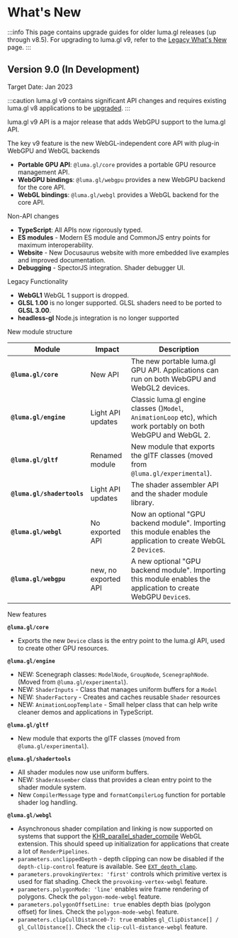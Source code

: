 # What's New

:::info
This page contains upgrade guides for older luma.gl releases (up through v8.5). For upgrading to luma.gl v9, refer to the  [Legacy What's New](/docs/legacy/legacy-upgrade-guide) page.
:::

## Version 9.0 (In Development)

Target Date: Jan 2023

:::caution
luma.gl v9 contains significant API changes and requires existing luma.gl v8 applications to be [upgraded](/docs/upgrade-guide).
:::

luma.gl v9 API is a major release that adds WebGPU support to the luma.gl API.

The key v9 feature is the new WebGL-independent core API with plug-in WebGPU and WebGL backends

- **Portable GPU API**: `@luma.gl/core` provides a portable GPU resource management API.
- **WebGPU bindings**: `@luma.gl/webgpu` provides a new WebGPU backend for the core API.
- **WebGL bindings**: `@luma.gl/webgl` provides a WebGL backend for the core API.

Non-API changes

- **TypeScript**: All APIs now rigorously typed.
- **ES modules** - Modern ES module and CommonJS entry points for maximum interoperability.
- **Website** - New Docusaurus website with more embedded live examples and improved documentation.
- **Debugging** - SpectorJS integration. Shader debugger UI.

Legacy Functionality

- **WebGL1** WebGL 1 support is dropped.
- **GLSL 1.00** is  no longer supported. GLSL shaders need to be ported to **GLSL 3.00**.
- **headless-gl** Node.js integration is no longer supported

New module structure

| Module                     | Impact               | Description                                                                                                     |
| -------------------------- | -------------------- | --------------------------------------------------------------------------------------------------------------- |
| **`@luma.gl/core`**        | New API              | The new portable luma.gl GPU API. Applications can run on both WebGPU and WebGL2 devices.                       |
| **`@luma.gl/engine`**      | Light API updates    | Classic luma.gl engine classes ()`Model`, `AnimationLoop` etc), which work portably on both WebGPU and WebGL 2. |
| **`@luma.gl/gltf`**        | Renamed module       | New module that exports the glTF classes (moved from `@luma.gl/experimental`).                                  |
| **`@luma.gl/shadertools`** | Light API updates    | The shader assembler API and the shader module library.                                                         |
| **`@luma.gl/webgl`**       | No exported API      | Now an optional "GPU backend module". Importing this module enables the application to create WebGL 2 `Device`s. |
| **`@luma.gl/webgpu`**      | new, no exported API | A new optional "GPU backend module". Importing this module enables the application to create WebGPU `Device`s.  |

New features

**`@luma.gl/core`**

- Exports the new `Device` class is the entry point to the luma.gl API, used to create other GPU resources.

**`@luma.gl/engine`**

- NEW: Scenegraph classes: `ModelNode`, `GroupNode`, `ScenegraphNode`. (Moved from `@luma.gl/experimental`).
- NEW: `ShaderInputs` - Class that manages uniform buffers for a `Model`
- NEW: `ShaderFactory` - Creates and caches reusable `Shader` resources
- NEW: `AnimationLoopTemplate` - Small helper class that can help write cleaner demos and applications in TypeScript.

**`@luma.gl/gltf`**

- New module that exports the glTF classes (moved from `@luma.gl/experimental`).

**`@luma.gl/shadertools`**

- All shader modules now use uniform buffers.
- NEW: `ShaderAssember` class that provides a clean entry point to the shader module system.
- New `CompilerMessage` type and `formatCompilerLog` function for portable shader log handling.

**`@luma.gl/webgl`** 

- Asynchronous shader compilation and linking is now supported on systems that support the [KHR_parallel_shader_compile](https://registry.khronos.org/webgl/extensions/KHR_parallel_shader_compile/) WebGL extension. This should speed up initialization for applications that create a lot of `RenderPipelines`.
- `parameters.unclippedDepth` - depth clipping can now be disabled if the `depth-clip-control` feature is available. See [`EXT_depth_clamp`][EXT_depth_clamp].
- `parameters.provokingVertex: 'first'` controls which primitive vertex is used for flat shading. Check the `provoking-vertex-webgl` feature. 
- `parameters.polygonMode: 'line'` enables wire frame rendering of polygons. Check the `polygon-mode-webgl` feature. 
- `parameters.polygonOffsetLine: true` enables depth bias (polygon offset) for lines. Check the `polygon-mode-webgl` feature. 
- `parameters.clipCullDistance0-7: true` enables `gl_ClipDistance[] / gl_CullDistance[]`. Check the `clip-cull-distance-webgl` feature. 

[EXT_depth_clamp]: https://registry.khronos.org/webgl/extensions/EXT_depth_clamp/
